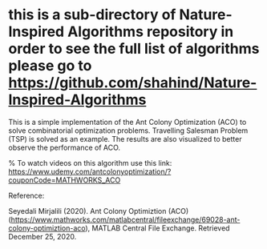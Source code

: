# this is a sub-directory of Nature-Inspired Algorithms repository in order to see the full list of algorithms please go to https://github.com/shahind/Nature-Inspired-Algorithms

This is a simple implementation of the Ant Colony Optimization (ACO) to solve combinatorial optimization problems. Travelling Salesman Problem (TSP) is solved as an example. The results are also visualized to better observe the performance of ACO.

% To watch videos on this algorithm use this link: https://www.udemy.com/antcolonyoptimization/?couponCode=MATHWORKS_ACO

Reference:

Seyedali Mirjalili (2020). Ant Colony Optimiztion (ACO) (https://www.mathworks.com/matlabcentral/fileexchange/69028-ant-colony-optimiztion-aco), MATLAB Central File Exchange. Retrieved December 25, 2020.